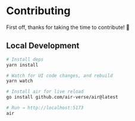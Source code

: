 # Contributing

First off, thanks for taking the time to contribute! 💜

## Local Development

```bash
# Install deps
yarn install

# Watch for UI code changes, and rebuild
yarn watch
```

```bash
# Install air for live reload
go install github.com/air-verse/air@latest

# Run → http://localhost:5173
air
```
